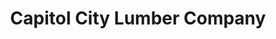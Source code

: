 ---
title: "Capitol City Lumber Company"
url: /raleigh/capitol-city-lumber-company/
shop: hardware
---